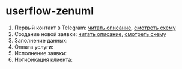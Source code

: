 # userflow-zenuml

1. Первый контакт в Telegram: <a href="./Первый контакт в Telegram/schema.zenuml">читать описание</a>,
<a href="./Первый контакт в Telegram/image.png">смотреть схему</a>
2. Создание новой заявки: <a href="./Создание новой заявки/schema.zenuml">читать описание</a>,
<a href="./Создание новой заявки/image.png">смотреть схему</a>
3. Заполнение данных:
4. Оплата услуги:
5. Исполнение заявки:
6. Нотификация клиента: